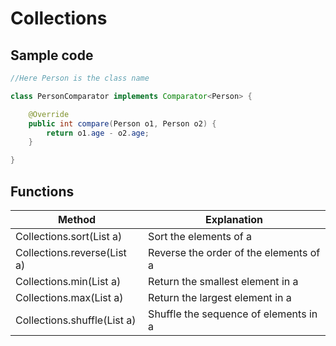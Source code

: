 # Collections

## Sample code

```java
//Here Person is the class name

class PersonComparator implements Comparator<Person> {

    @Override
    public int compare(Person o1, Person o2) {
        return o1.age - o2.age;
    }

}

```

## Functions

| Method                      | Explanation                            |
| --------------------------- | -------------------------------------- |
| Collections.sort(List a)    | Sort the elements of a                 |
| Collections.reverse(List a) | Reverse the order of the elements of a |
| Collections.min(List a)     | Return the smallest element in a       |
| Collections.max(List a)     | Return the largest element in a        |
| Collections.shuffle(List a) | Shuffle the sequence of elements in a  |
